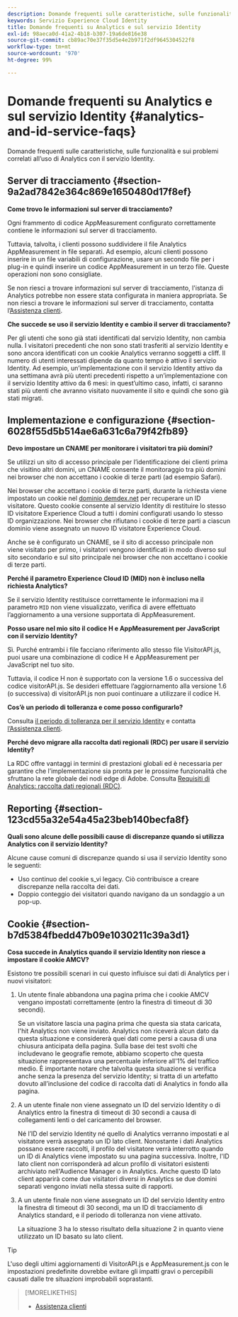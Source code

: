 ```yaml
---
description: Domande frequenti sulle caratteristiche, sulle funzionalità e sui problemi correlati all’uso di Analytics con il servizio Experience Cloud Identity.
keywords: Servizio Experience Cloud Identity
title: Domande frequenti su Analytics e sul servizio Identity
exl-id: 98aeca0d-41a2-4b18-b307-19a6de816e38
source-git-commit: cb89ac70e37f35d5e4e2b971f2df9645304522f8
workflow-type: tm+mt
source-wordcount: '970'
ht-degree: 99%

---
```


# Domande frequenti su Analytics e sul servizio Identity {#analytics-and-id-service-faqs}

Domande frequenti sulle caratteristiche, sulle funzionalità e sui problemi correlati all’uso di Analytics con il servizio Identity.

## Server di tracciamento {#section-9a2ad7842e364c869e1650480d17f8ef}

**Come trovo le informazioni sul server di tracciamento?**

Ogni frammento di codice AppMeasurement configurato correttamente contiene le informazioni sul server di tracciamento.

Tuttavia, talvolta, i clienti possono suddividere il file Analytics AppMeasurement in file separati. Ad esempio, alcuni clienti possono inserire in un file variabili di configurazione, usare un secondo file per i plug-in e quindi inserire un codice AppMeasurement in un terzo file. Queste operazioni non sono consigliate.

Se non riesci a trovare informazioni sul server di tracciamento, l&#39;istanza di Analytics potrebbe non essere stata configurata in maniera appropriata. Se non riesci a trovare le informazioni sul server di tracciamento, contatta l’[Assistenza clienti](https://helpx.adobe.com/it/marketing-cloud/contact-support.html).

**Che succede se uso il servizio Identity e cambio il server di tracciamento?**

Per gli utenti che sono già stati identificati dal servizio Identity, non cambia nulla. I visitatori precedenti che non sono stati trasferiti al servizio Identity e sono ancora identificati con un cookie Analytics verranno soggetti a cliff. Il numero di utenti interessati dipende da quanto tempo è attivo il servizio Identity. Ad esempio, un’implementazione con il servizio Identity attivo da una settimana avrà più utenti precedenti rispetto a un’implementazione con il servizio Identity attivo da 6 mesi: in quest’ultimo caso, infatti, ci saranno stati più utenti che avranno visitato nuovamente il sito e quindi che sono già stati migrati.

## Implementazione e configurazione {#section-6028f55d5b514ae6a631c6a79f42fb89}

**Devo impostare un CNAME per monitorare i visitatori tra più domini?**

Se utilizzi un sito di accesso principale per l’identificazione dei clienti prima che visitino altri domini, un CNAME consente il monitoraggio tra più domini nei browser che non accettano i cookie di terze parti (ad esempio Safari).

Nei browser che accettano i cookie di terze parti, durante la richiesta viene impostato un cookie nel [dominio demdex.net](https://experienceleague.adobe.com/docs/audience-manager/user-guide/reference/demdex-calls.html) per recuperare un ID visitatore. Questo cookie consente al servizio Identity di restituire lo stesso ID visitatore Experience Cloud a tutti i domini configurati usando lo stesso ID organizzazione. Nei browser che rifiutano i cookie di terze parti a ciascun dominio viene assegnato un nuovo ID visitatore Experience Cloud.

Anche se è configurato un CNAME, se il sito di accesso principale non viene visitato per primo, i visitatori vengono identificati in modo diverso sul sito secondario e sul sito principale nei browser che non accettano i cookie di terze parti.

**Perché il parametro Experience Cloud ID (MID) non è incluso nella richiesta Analytics?**

Se il servizio Identity restituisce correttamente le informazioni ma il parametro `MID` non viene visualizzato, verifica di avere effettuato l’aggiornamento a una versione supportata di AppMeasurement.

**Posso usare nel mio sito il codice H e AppMeasurement per JavaScript con il servizio Identity?**

Sì. Purché entrambi i file facciano riferimento allo stesso file VisitorAPI.js, puoi usare una combinazione di codice H e AppMeasurement per JavaScript nel tuo sito.

Tuttavia, il codice H non è supportato con la versione 1.6 o successiva del codice visitorAPI.js. Se desideri effettuare l’aggiornamento alla versione 1.6 (o successiva) di visitorAPI.js non puoi continuare a utilizzare il codice H.

**Cos’è un periodo di tolleranza e come posso configurarlo?**

Consulta [il periodo di tolleranza per il servizio Identity](../reference/analytics-reference/grace-period.md) e contatta [l’Assistenza clienti](https://helpx.adobe.com/marketing-cloud/contact-support.html).

**Perché devo migrare alla raccolta dati regionali (RDC) per usare il servizio Identity?**

La RDC offre vantaggi in termini di prestazioni globali ed è necessaria per garantire che l’implementazione sia pronta per le prossime funzionalità che sfruttano la rete globale dei nodi edge di Adobe. Consulta [Requisiti di Analytics: raccolta dati regionali (RDC)](../reference/requirements.md#section-7d04bb013bc84a25bae3b148bc0ca25f).

## Reporting  {#section-123cd55a32e54a45a23beb140becfa8f}

**Quali sono alcune delle possibili cause di discrepanze quando si utilizza Analytics con il servizio Identity?**

Alcune cause comuni di discrepanze quando si usa il servizio Identity sono le seguenti:

* Uso continuo del cookie s_vi legacy. Ciò contribuisce a creare discrepanze nella raccolta dei dati.
* Doppio conteggio dei visitatori quando navigano da un sondaggio a un pop-up.

## Cookie  {#section-b7d5384fbedd47b09e1030211c39a3d1}

**Cosa succede in Analytics quando il servizio Identity non riesce a impostare il cookie AMCV?**

Esistono tre possibili scenari in cui questo influisce sui dati di Analytics per i nuovi visitatori:

1. Un utente finale abbandona una pagina prima che i cookie AMCV vengano impostati correttamente (entro la finestra di timeout di 30 secondi).

   Se un visitatore lascia una pagina prima che questa sia stata caricata, l&#39;hit Analytics non viene inviato. Analytics non riceverà alcun dato da questa situazione e considererà quei dati come persi a causa di una chiusura anticipata della pagina. Sulla base dei test svolti che includevano le geografie remote, abbiamo scoperto che questa situazione rappresentava una percentuale inferiore all&#39;1% del traffico medio. È importante notare che talvolta questa situazione si verifica anche senza la presenza del servizio Identity; si tratta di un artefatto dovuto all’inclusione del codice di raccolta dati di Analytics in fondo alla pagina.

1. A un utente finale non viene assegnato un ID del servizio Identity o di Analytics entro la finestra di timeout di 30 secondi a causa di collegamenti lenti o del caricamento del browser.

   Né l’ID del servizio Identity né quello di Analytics verranno impostati e al visitatore verrà assegnato un ID lato client. Nonostante i dati Analytics possano essere raccolti, il profilo del visitatore verrà interrotto quando un ID di Analytics viene impostato su una pagina successiva. Inoltre, l&#39;ID lato client non corrisponderà ad alcun profilo di visitatori esistenti archiviato nell&#39;Audience Manager o in Analytics. Anche questo ID lato client apparirà come due visitatori diversi in Analytics se due domini separati vengono inviati nella stessa suite di rapporti.

1. A un utente finale non viene assegnato un ID del servizio Identity entro la finestra di timeout di 30 secondi, ma un ID di tracciamento di Analytics standard, e il periodo di tolleranza non viene attivato.

   La situazione 3 ha lo stesso risultato della situazione 2 in quanto viene utilizzato un ID basato su lato client.

>[!TIP]
>
>L&#39;uso degli ultimi aggiornamenti di VisitorAPI.js e AppMeasurement.js con le impostazioni predefinite dovrebbe evitare gli impatti gravi o percepibili causati dalle tre situazioni improbabili soprastanti.

>[!MORELIKETHIS]
>
>* [Assistenza clienti](https://helpx.adobe.com/marketing-cloud/contact-support.html)

